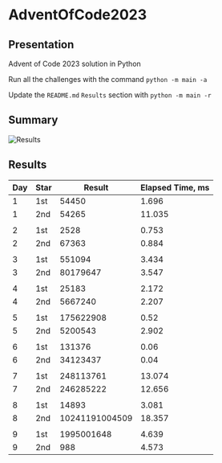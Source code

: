 # AdventOfCode2023

## Presentation

Advent of Code 2023 solution in Python

Run all the challenges with the command `python -m main -a`

Update the `README.md` `Results` section with `python -m main -r`

## Summary
![Results](https://github.com/clementgbcn/AdventOfCode2023/actions/workflows/check_results.yml/badge.svg)


## Results
|   Day | Star   |         Result |   Elapsed Time, ms |
|-------|--------|----------------|--------------------|
|     1 | 1st    |          54450 |              1.696 |
|     1 | 2nd    |          54265 |             11.035 |
|       |        |                |                    |
|     2 | 1st    |           2528 |              0.753 |
|     2 | 2nd    |          67363 |              0.884 |
|       |        |                |                    |
|     3 | 1st    |         551094 |              3.434 |
|     3 | 2nd    |       80179647 |              3.547 |
|       |        |                |                    |
|     4 | 1st    |          25183 |              2.172 |
|     4 | 2nd    |        5667240 |              2.207 |
|       |        |                |                    |
|     5 | 1st    |      175622908 |              0.52  |
|     5 | 2nd    |        5200543 |              2.902 |
|       |        |                |                    |
|     6 | 1st    |         131376 |              0.06  |
|     6 | 2nd    |       34123437 |              0.04  |
|       |        |                |                    |
|     7 | 1st    |      248113761 |             13.074 |
|     7 | 2nd    |      246285222 |             12.656 |
|       |        |                |                    |
|     8 | 1st    |          14893 |              3.081 |
|     8 | 2nd    | 10241191004509 |             18.357 |
|       |        |                |                    |
|     9 | 1st    |     1995001648 |              4.639 |
|     9 | 2nd    |            988 |              4.573 |
